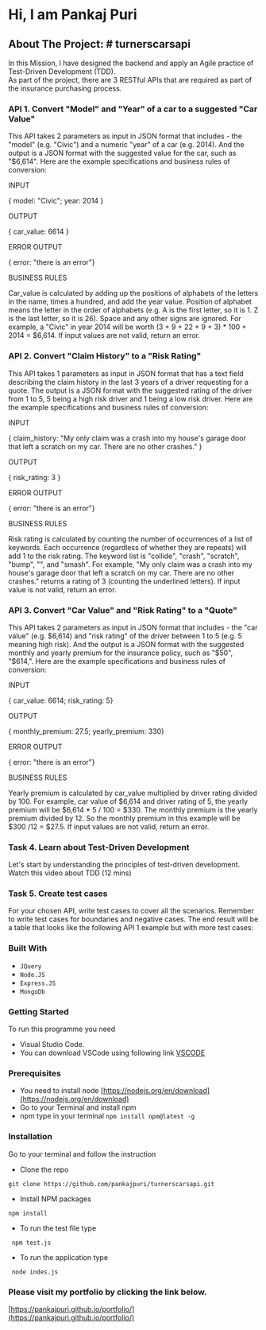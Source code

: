 

# Hi, I am Pankaj Puri

## About The Project: # turnerscarsapi
In this Mission, I have designed the backend and apply an Agile practice of Test-Driven Development (TDD).  
As part of the project, there are 3 RESTful APIs that are required as part of the insurance purchasing process.


### API 1. Convert "Model" and "Year" of a car to a suggested "Car Value"

This API takes 2 parameters as input in JSON format that includes - the "model" (e.g. "Civic") and a numeric "year" of a car (e.g. 2014).  And the output is a JSON format with the suggested value for the car, such as "$6,614".  Here are the example specifications and business rules of conversion:

INPUT

{ model: "Civic"; year: 2014 }

OUTPUT

{ car_value: 6614 }

ERROR OUTPUT

{ error: "there is an error"}

BUSINESS RULES

Car_value is calculated by adding up the positions of alphabets of the letters in the name, times a hundred, and add the year value.  Position of alphabet means the letter in the order of alphabets (e.g. A is the first letter, so it is 1.  Z is the last letter, so it is 26).  Space and any other signs are ignored.   For example, a "Civic" in year 2014 will be worth (3 + 9 + 22 + 9 + 3) * 100 + 2014 = $6,614.  If input values are not valid, return an error.

### API 2. Convert "Claim History" to a "Risk Rating"

This API takes 1 parameters as input in JSON format that has a text field describing the claim history in the last 3 years of a driver requesting for a quote.  The output is a JSON format with the suggested rating of the driver from 1 to 5, 5 being a high risk driver and 1 being a low risk driver.  Here are the example specifications and business rules of conversion:

INPUT

{ claim_history: "My only claim was a crash into my house's garage door that left a scratch on my car.  There are no other crashes." }

OUTPUT

{ risk_rating: 3 }

ERROR OUTPUT

{ error: "there is an error"}

BUSINESS RULES

Risk rating is calculated by counting the number of occurrences of a list of keywords.  Each occurrence (regardless of whether they are repeats) will add 1 to the risk rating.  The keyword list is "collide", "crash", "scratch", "bump", "", and "smash".  For example, "My only claim was a crash into my house's garage door that left a scratch on my car. There are no other crashes." returns a rating of 3 (counting the underlined letters).  If input value is not valid, return an error.

### API 3. Convert "Car Value" and "Risk Rating" to a "Quote"

This API takes 2 parameters as input in JSON format that includes - the "car value" (e.g. $6,614) and "risk rating" of the driver between 1 to 5 (e.g. 5 meaning high risk).  And the output is a JSON format with the suggested monthly and yearly premium for the insurance policy, such as "$50", "$614,".  Here are the example specifications and business rules of conversion:

INPUT

{ car_value: 6614; risk_rating: 5}

OUTPUT

{ monthly_premium: 27.5; yearly_premium: 330}

ERROR OUTPUT

{ error: "there is an error"}

BUSINESS RULES

Yearly premium is calculated by car_value multiplied by driver rating divided by 100.   For example, car value of $6,614 and driver rating of 5, the yearly premium will be $6,614 * 5 / 100 = $330.  The monthly premium is the yearly premium divided by 12.  So the monthly premium in this example will be $300 /12 = $27.5.  If input values are not valid, return an error.

### Task 4. Learn about Test-Driven Development 
Let's start by understanding the principles of test-driven development.  Watch this video about TDD (12 mins)

### Task 5. Create test cases
For your chosen API, write test cases to cover all the scenarios.  Remember to write test cases for boundaries and negative cases.  The end result will be a table that looks like the following API 1 example but with more test cases:


### Built With
- `JQuery`
- `Node.JS`
- `Express.JS`
- `MongoDb`


### Getting Started
To run this programme you need 
- Visual Studio Code.
- You can download VSCode using following link [VSCODE](https://code.visualstudio.com/download)

### Prerequisites

- You need to install node [https://nodejs.org/en/download](https://nodejs.org/en/download)
- Go to your Terminal and install npm
- npm type in your terminal `npm install npm@latest -g`

### Installation

Go to your terminal and follow the instruction

- Clone the repo

`git clone https://github.com/pankajpuri/turnerscarsapi.git`
- Install NPM packages

 `npm install`
 
- To run the test file type

 ` npm test.js`
 
- To run the application type

` node indes.js`


### Please visit my portfolio by clicking the link below.

[https://pankajpuri.github.io/portfolio/](https://pankajpuri.github.io/portfolio/)

